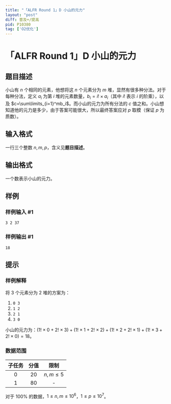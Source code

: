 ```yaml
---
title: "「ALFR Round 1」D 小山的元力"
layout: "post"
diff: 普及+/提高
pid: P10380
tag: ['O2优化']
---
```

# 「ALFR Round 1」D 小山的元力
## 题目描述

小山有 $n$ 个相同的元素，他想将这 $n$ 个元素分为 $m$ 堆，显然有很多种分法。对于每种分法，定义 $a_i$ 为第 $i$ 堆的元素数量，$b_i=i!\times a_i$（其中 $i!$ 表示 $i$ 的阶乘），以及 $c=\sum\limits_{i=1}^mb_i$。而小山的元力为所有分法的 $c$ 值之和。小山想知道他的元力是多少，由于答案可能很大，所以最终答案应对 $p$ 取模（保证 $p$ 为质数）。
## 输入格式

一行三个整数 $n,m,p$，含义见**题目描述**。
## 输出格式

一个数表示小山的元力。
## 样例

### 样例输入 #1
```
3 2 37
```
### 样例输出 #1
```
18
```
## 提示

### 样例解释

将 $3$ 个元素分为 $2$ 堆的方案为：

1. `0 3`
2. `1 2`
3. `2 1`
4. `3 0`

小山的元力为：$(1!\times0+2!\times3)+(1!\times1+2!\times2)+(1!\times2+2!\times1)+(1!\times3+2!\times0)=18$。

### 数据范围
| 子任务 | 分值 | 限制 |
| :----------: | :----------: | :----------: |
| $0$ | $20$ | $n,m\le5$ |
| $1$ | $80$ | - |

对于 $100\%$ 的数据，$1\le n,m\le10^6$，$1\le p\le10^7$。
